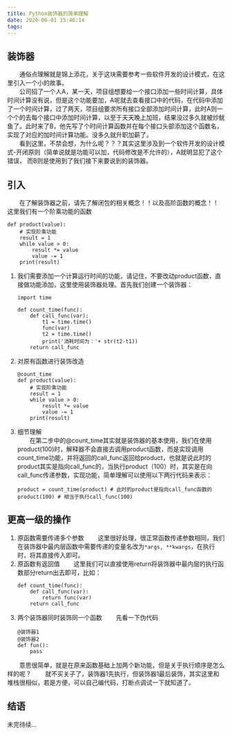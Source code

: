 ```yaml
---
title: Python装饰器的简单理解
date: 2020-06-01 15:46:14
tags:
---
```

## 装饰器
&emsp;&emsp;通俗点理解就是锦上添花，关于这块需要参考一些软件开发的设计模式，在这里引入一个小的故事。   
&emsp;&emsp;公司招了一个人A，某一天，项目组想要给一个接口添加一些时间计算，具体时间计算没有说，但是这个功能要加，A呢就去查看接口中的代码，在代码中添加了一个时间计算，过了两天，项目组要求所有接口全部添加时间计算，此时A则一个个的去每个接口中添加时间计算，以至于天天晚上加班，结果没过多久就被炒鱿鱼了。此时来了B，他先写了个时间计算函数并在每个接口头部添加这个函数名，实现了对应的加时间计算功能。没多久就升职加薪了。   
&emsp;&emsp;看到这里，不禁会想，为什么呢？？？其实这里涉及到一个软件开发的设计模式-开闭原则（简单说就是功能可以加，代码修改是不允许的），A就明显犯了这个错误，
而B则是使用到了我们接下来要说到的装饰器。
## 引入
&emsp;&emsp;在了解装饰器之前，请先了解闭包的相关概念！！以及高阶函数的概念！！
这里我们有一个阶乘功能的函数
```
def product(value):
    # 实现阶乘功能
    result = 1
    while value > 0:
        result *= value
        value -= 1
    print(result)
```
1. 我们需要添加一个计算运行时间的功能，请记住，不要改动product函数，直接做功能添加，这里使用装饰器处理。首先我们创建一个装饰器：
    ```
    import time

    def count_time(func):
        def call_func(var):
            t1 = time.time()
            func(var)
            t2 = time.time()
            print('消耗时间为：'+ str(t2-t1))
        return call_func
    ```
2. 对原有函数进行装饰改造
    ```
    @count_time
    def product(value):
        # 实现阶乘功能
        result = 1
        while value > 0:
            result *= value
            value -= 1
        print(result)
    ```
3. 细节理解   
&emsp;&emsp;在第二步中的@count_time其实就是装饰器的基本使用，我们在使用product(100)时，解释器不会直接去调用product函数，而是实现调用count_time功能，并将返回的call_func返回给product，也就是说此时的product其实是指向call_func的，当执行product（100）时，其实是在向call_func传递参数，实现功能，简单理解可以使用以下两行代码来表示：
    ```
    product = count_time(product) # 此时的product是指向call_func函数的
    product(100) # 相当于执行call_func(100)
    ```
## 更高一级的操作
1. 原函数需要传递多个参数
&emsp;&emsp;这里很好处理，很正常函数传递参数相同，我们在装饰器中最内层函数中需要传递的变量名改为`*args, **kwargs`，在执行时，将其直接传入即可。
2. 原函数有返回值
&emsp;&emsp;这里我们可以直接使用return将装饰器中最内层的执行函数部分return出去即可，比如：
    ```
    def count_time(func):
        def call_func(var):
            return func(var)
        return call_func
    ```
3. 两个装饰器同时装饰同一个函数
&emsp;&emsp;先看一下伪代码
    ```
    @装饰器1
    @装饰器2
    def fun():
        pass
    ```
&emsp;&emsp;意思很简单，就是在原来函数基础上加两个新功能，但是关于执行顺序是怎么样的呢？
&emsp;&emsp;就不买关子了，装饰器1先执行，但装饰器1最后装饰，其实这里和堆栈很相似，若是方便，可以自己编代码，打断点调试一下就知道了。
## 结语
未完待续...